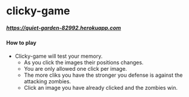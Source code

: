 # clicky-game 
##### https://quiet-garden-82992.herokuapp.com
  
####  How to play
* Clicky-game will test your memory.
    * As you click the images their positions changes.
    * You are only allowed one click per image.
    * The more cliks you have the stronger you defense is against the attacking zombies. 
    * Click an image you have already clicked and the zombies win.
    
